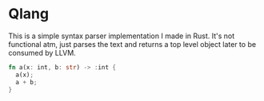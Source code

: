 # Qlang

This is a simple syntax parser implementation I made in Rust. It's not functional atm, just parses the text and returns a top level object later to be consumed by LLVM.

```rs
fn a(x: int, b: str) -> :int {
  a(x);
  a + b;
}
```
